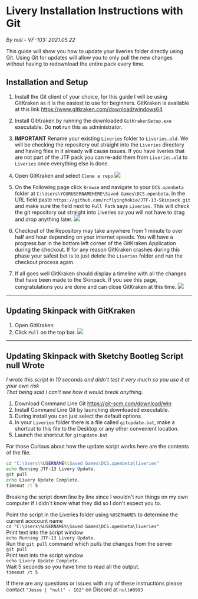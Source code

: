 Livery Installation Instructions with Git
===================================

_By null - VF-103: 2021.05.22_


This guide will show you how to update your liveries folder directly using Git. Using Git for updates will allow you to only pull the new changes without having to redownload the entire pack every time.

## Installation and Setup

1. Install the Git client of your choice, for this guide I will be using GitKraken as it is the easiest to use for beginners. GitKraken is available at this link https://www.gitkraken.com/download/windows64

2. Install GitKraken by running the downloaded `GitKrakenSetup.exe` executable. Do **not** run this as administrator.

3. **IMPORTANT** Rename your existing `Liveries` folder to `Liveries.old`. We will be checking the repository out straight into the `Liveries` directory and having files in it already will cause issues. If you have liveries that are not part of the JTF pack you can re-add them from `Liveries.old` to `Liveries` once everything else is done.

4. Open GitKraken and select `Clone a repo`
![](README/gitclone.png)

5. On the Following page click `Browse` and navigate to your `DCS.openbeta` folder at `C:\Users\YOURUSERNAMEHERE\Saved Games\DCS.openbeta`. In the URL field paste `https://github.com/rcflyinghokie/JTF-13-Skinpack.git` and make sure the field next to `Full Path` says `Liveries`. This will check the git repository out straight into Liveries so you will not have to drag and drop anything later.
![](README/gitclone2.png)

6. Checkout of the Repository may take anywhere from 1 minute to over half and hour depending on your internet speeds. You will have a progress bar in the bottom left corner of the GitKraken Application during the checkout. If for any reason GitKraken crashes during this phase your safest bet is to just delete the `Liveries` folder and run the checkout process again.

7. If all goes well GitKraken should display a timeline with all the changes that have been made to the Skinpack. If you see this page, congratulations you are done and can close GitKraken at this time.
![](README/githistory.png)

---  
  
  
  
## Updating Skinpack with GitKraken
1. Open GitKraken
2. Click `Pull` on the top bar.
![](README/gitpull.png)

---
## Updating Skinpack with Sketchy Bootleg Script null Wrote
_I wrote this script in 10 seconds and didn't test it very much so you use it at your own risk_  
_That being said I can't see how it would break anything._
1. Download Command Line Git https://git-scm.com/download/win
2. Install Command Line Git by launching downloaded executable.
3. During install you can just select the default options
4. In your `Liveries` folder there is a file called `gitupdate.bat`, make a shortcut to this file to the Desktop or any other convenient location.
5. Launch the shortcut for `gitupdate.bat`


For those Curious about how the update script works here are the contents of the file.
```bat
cd "C:\Users\%USERNAME%\Saved Games\DCS.openbeta\liveries"
echo Running JTF-13 Livery Update.
git pull
echo Livery Update Complete.
timeout /t 5
```
Breaking the script down line by line since I wouldn't run things on my own computer if I didn't know what they did so I don't expect you to.  

Point the script in the Liveries folder using `%USERNAME%` to determine the current acccount name  
`cd "C:\Users\%USERNAME%\Saved Games\DCS.openbeta\liveries"`  
Print text into the script window  
`echo Running JTF-13 Livery Update.`  
Run the `git pull` command which pulls the changes from the server  
`git pull`  
Print text into the script window  
`echo Livery Update Complete.`  
Wait 5 seconds so you have time to read all the output.  
`timeout /t 5`  


If there are any questions or issues with any of these instructions please contact `"Jesse | "null" - 102"` on Discord at `null#8993`